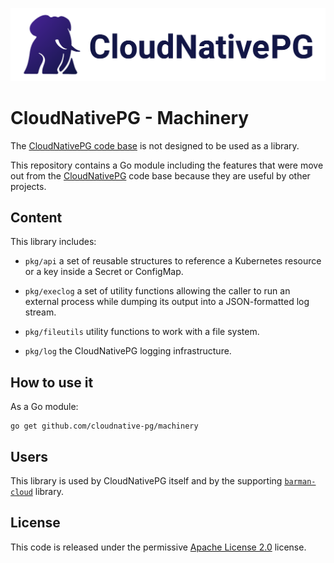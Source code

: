 [![CloudNativePG](./logo/cloudnativepg.png)](https://cloudnative-pg.io/)

# CloudNativePG - Machinery

The [CloudNativePG code base](https://github.com/cloudnative-pg/cloudnative-pg)
is not designed to be used as a library.

This repository contains a Go module including the features that were move out
from the [CloudNativePG](https://cloudnative-pg.io) code base because they are
useful by other projects.

## Content

This library includes:

- `pkg/api` a set of reusable structures to reference a Kubernetes resource or a
  key inside a Secret or ConfigMap.

- `pkg/execlog` a set of utility functions allowing the caller to run an
  external process while dumping its output into a JSON-formatted log stream.

- `pkg/fileutils` utility functions to work with a file system.

- `pkg/log` the CloudNativePG logging infrastructure.


## How to use it

As a Go module:

```
go get github.com/cloudnative-pg/machinery
```

## Users

This library is used by CloudNativePG itself and by the supporting
[`barman-cloud`](https://github.com/cloudnative-pg/barman-cloud) library.

## License

This code is released under the permissive [Apache License 2.0](./LICENSE) license.